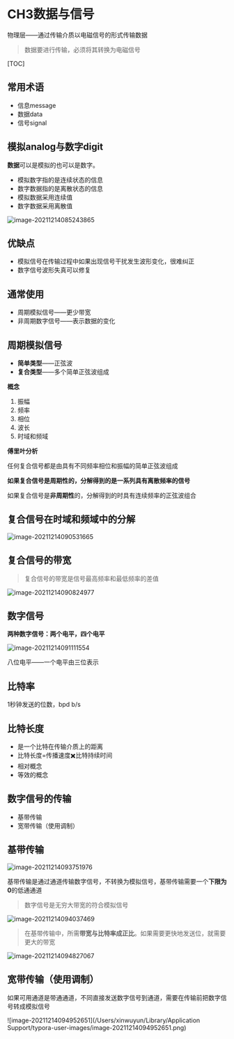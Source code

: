 # CH3数据与信号

物理层——通过传输介质以电磁信号的形式传输数据

> 数据要进行传输，必须将其转换为电磁信号

[TOC]

## 常用术语

+ 信息message
+ 数据data
+ 信号signal

## 模拟analog与数字digit

**数据**可以是模拟的也可以是数字。

+ 模拟数字指的是连续状态的信息
+ 数字数据指的是离散状态的信息
+ 模拟数据采用连续值
+ 数字数据采用离散值

![image-20211214085243865](https://cdn.jsdelivr.net/gh/xinwuyun/pictures@main/2021/12/14/2e4489b10b4977073dd7e3f2a05c8900-image-20211214085243865-61ce1e.png)

## 优缺点

+ 模拟信号在传输过程中如果出现信号干扰发生波形变化，很难纠正
+ 数字信号波形失真可以修复

## 通常使用

+ 周期模拟信号——更少带宽
+ 非周期数字信号——表示数据的变化

## 周期模拟信号

+ **简单类型**——正弦波
+ **复合类型**——多个简单正弦波组成

**概念**

1. 振幅
2. 频率
3. 相位
4. 波长
5. 时域和频域

**傅里叶分析**

任何复合信号都是由具有不同频率相位和振幅的简单正弦波组成

**如果复合信号是周期性的，分解得到的是一系列具有离散频率的信号**

如果复合信号是**非周期性**的，分解得到的时具有连续频率的正弦波组合

## 复合信号在时域和频域中的分解

![image-20211214090531665](https://cdn.jsdelivr.net/gh/xinwuyun/pictures@main/2021/12/14/d33dc908f4b871d9863a31612594083d-image-20211214090531665-e4554f.png)

## 复合信号的带宽

> 复合信号的带宽是信号最高频率和最低频率的差值

![image-20211214090824977](https://cdn.jsdelivr.net/gh/xinwuyun/pictures@main/2021/12/14/b97f9e42f88df88d3a955e26a0f44d3a-image-20211214090824977-15c2b9.png)

## 数字信号

**两种数字信号：两个电平，四个电平**

![image-20211214091111554](https://cdn.jsdelivr.net/gh/xinwuyun/pictures@main/2021/12/14/ae1d590ec54c3372f2a4fe31b5a4f265-image-20211214091111554-7e4703.png)

八位电平——一个电平由三位表示

## 比特率

1秒钟发送的位数，bpd b/s

## 比特长度

+ 是一个比特在传输介质上的距离
+ 比特长度=传播速度✖️比特持续时间
+ 相对概念
+ 等效的概念

## 数字信号的传输

+ 基带传输
+ 宽带传输（使用调制）

## 基带传输

![image-20211214093751976](https://cdn.jsdelivr.net/gh/xinwuyun/pictures@main/2021/12/14/b768828f4fa176f6590a2df53beb15f8-image-20211214093751976-1abdd0.png)

基带传输是通过通道传输数字信号，不转换为模拟信号，基带传输需要一个**下限为0**的低通通道

> 数字信号是无穷大带宽的符合模拟信号



![image-20211214094037469](https://cdn.jsdelivr.net/gh/xinwuyun/pictures@main/2021/12/14/d6ec605673d235fec6eab2a48d3bc067-image-20211214094037469-7946f4.png)



> 在基带传输中，所需**带宽与比特率成正比**。如果需要更快地发送位，就需要更大的带宽

![image-20211214094827067](https://cdn.jsdelivr.net/gh/xinwuyun/pictures@main/2021/12/14/263f536beba9258ea30bb19f8c3c06b1-image-20211214094827067-0327f8.png)

## 宽带传输（使用调制）

如果可用通道是带通通道，不同直接发送数字信号到通道，需要在传输前把数字信号转成模拟信号

![image-20211214094952651](/Users/xinwuyun/Library/Application Support/typora-user-images/image-20211214094952651.png)









